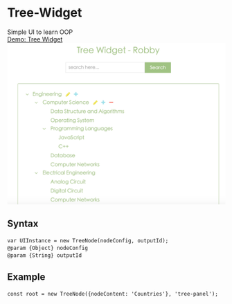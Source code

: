 # Tree-Widget
Simple UI to learn OOP<br />
[Demo: Tree Widget](https://robbyvan.github.io/2016_Baidu_IFE/stage2/tree%20widget/)<br />
![](./sample.jpeg)

## Syntax
   `var UIInstance = new TreeNode(nodeConfig, outputId);`<br />
   `@param {Object} nodeConfig`<br />
   `@param {String} outputId` <br />
  

## Example
   `const root = new TreeNode({nodeContent: 'Countries'}, 'tree-panel');`<br />

